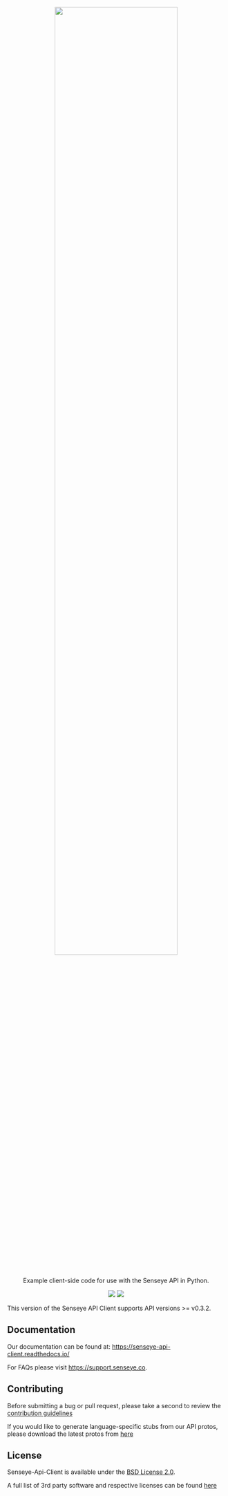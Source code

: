 <p align="center">
 <img width="75%" height="75%" src="https://senseye.co/wp-content/uploads/2019/07/logo.svg">
</p>

<p align="center">
  Example client-side code for use with the Senseye API in Python.
</p>

<p align="center">
 <img src="https://img.shields.io/github/v/release/senseye-inc/senseye-api-client?label=release">
 <img src="https://img.shields.io/github/license/sensey-inc/senseye-api-client">
</p>

This version of the Senseye API Client supports API versions >= v0.3.2.

## Documentation

Our documentation can be found at: https://senseye-api-client.readthedocs.io/

For FAQs please visit https://support.senseye.co.

## Contributing

Before submitting a bug or pull request, please take a second to review the [contribution guidelines](https://support.senseye.co)

If you would like to generate language-specific stubs from our API protos, please download the latest protos from [here](https://eucalyptus-protobuf.s3.amazonaws.com/release/v0.3.2.zip)

## License

Senseye-Api-Client is available under the [BSD License 2.0](https://opensource.org/licenses/BSD-3-Clause).

A full list of 3rd party software and respective licenses can be found [here](https://app.fossa.com/attribution/e707e949-c746-49dc-960a-6d99a43de016)
